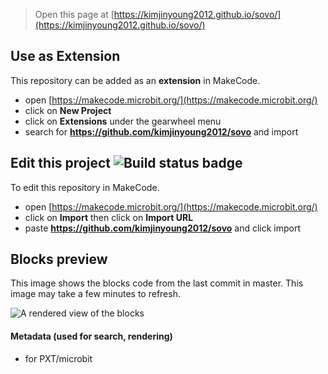 
> Open this page at [https://kimjinyoung2012.github.io/sovo/](https://kimjinyoung2012.github.io/sovo/)

## Use as Extension

This repository can be added as an **extension** in MakeCode.

* open [https://makecode.microbit.org/](https://makecode.microbit.org/)
* click on **New Project**
* click on **Extensions** under the gearwheel menu
* search for **https://github.com/kimjinyoung2012/sovo** and import

## Edit this project ![Build status badge](https://github.com/kimjinyoung2012/sovo/workflows/MakeCode/badge.svg)

To edit this repository in MakeCode.

* open [https://makecode.microbit.org/](https://makecode.microbit.org/)
* click on **Import** then click on **Import URL**
* paste **https://github.com/kimjinyoung2012/sovo** and click import

## Blocks preview

This image shows the blocks code from the last commit in master.
This image may take a few minutes to refresh.

![A rendered view of the blocks](https://github.com/kimjinyoung2012/sovo/raw/master/.github/makecode/blocks.png)

#### Metadata (used for search, rendering)

* for PXT/microbit
<script src="https://makecode.com/gh-pages-embed.js"></script><script>makeCodeRender("{{ site.makecode.home_url }}", "{{ site.github.owner_name }}/{{ site.github.repository_name }}");</script>
